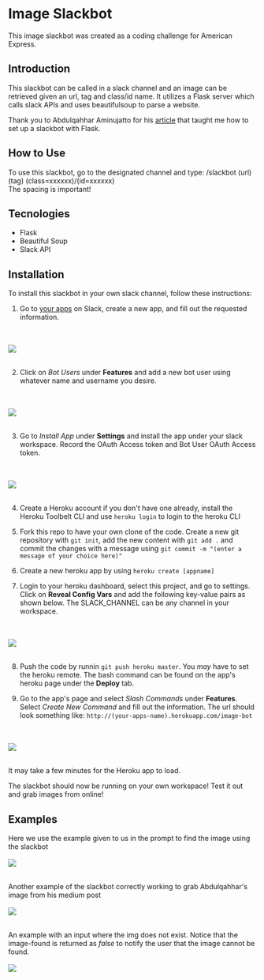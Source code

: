 # Image Slackbot

This image slackbot was created as a coding challenge for American Express.

## Introduction

This slackbot can be called in a slack channel and an image can be retrieved given an url, tag and class/id name. It utilizes a Flask server which calls slack APIs and uses beautifulsoup to parse a website.

Thank you to Abdulqahhar Aminujatto for his [article](https://medium.com/the-andela-way/how-to-build-a-task-notification-bot-for-slack-with-python-part-1-333cb50985f4) that taught me how to set up a slackbot with Flask.

## How to Use
To use this slackbot, go to the designated channel and type: /slackbot (url) (tag) (class=xxxxxx)/(id=xxxxxx)
<br />
The spacing is important!

## Tecnologies
* Flask
* Beautiful Soup
* Slack API

## Installation

To install this slackbot in your own slack channel, follow these instructions:

1. Go to [your apps](https://api.slack.com/apps) on Slack, create a new app, and fill out the requested information.

<br />
<br />
<img src="./assets/images/new_app.JPG" align="center">
<br />
<br />

2. Click on *Bot Users* under __Features__ and add a new bot user using whatever name and username you desire.

<br />
<br />
<img src="./assets/images/add_bot_user.JPG" align="center">
<br />
<br />

3. Go to *Install App* under __Settings__ and install the app under your slack workspace. Record the OAuth Access token and Bot User OAuth Access token.

<br />
<br />
<img src="./assets/images/install_app.JPG" align="center">
<br />
<br />

4. Create a Heroku account if you don't have one already, install the Heroku Toolbelt CLI and use ```heroku login``` to login to the heroku CLI

5. Fork this repo to have your own clone of the code. Create a new git repository with ```git init```, add the new content with ```git add .``` and commit the changes with a message using ```git commit -m "(enter a message of your choice here)"```

6. Create a new heroku app by using ```heroku create [appname]```

7. Login to your heroku dashboard, select this project, and go to settings. Click on __Reveal Config Vars__ and add the following key-value pairs as shown below. The SLACK_CHANNEL can be any channel in your workspace.

<br />
<br />
<img src="./assets/images/environment-variables.JPG" align="center">
<br />
<br />

8. Push the code by runnin ```git push heroku master```. You *may* have to set the heroku remote. The bash command can be found on the app's heroku page under the __Deploy__ tab.

9. Go to the app's page and select *Slash Commands* under __Features__. Select *Create New Command* and fill out the information. The url should look something like: ```http://(your-apps-name).herokuapp.com/image-bot```

<br />
<br />
<img src="./assets/images/slash-command.JPG" align="center">
<br />
<br />


It may take a few minutes for the Heroku app to load. 

The slackbot should now be running on your own workspace! Test it out and grab images from online!

## Examples

Here we use the example given to us in the prompt to find the image using the slackbot
<br />
<br />
<img src="./assets/images/correct-image1.gif" align="center">
<br />
<br />

Another example of the slackbot correctly working to grab Abdulqahhar's image from his medium post
<br />
<br />
<img src="./assets/images/correct-image2.gif" align="center">
<br />
<br />

An example with an input where the img does not exist. Notice that the image-found is returned as *false* to notify the user that the image cannot be found.
<br />
<br />
<img src="./assets/images/incorrect-image.gif" align="center">
<br />
<br />

